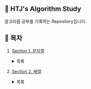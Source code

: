 ## 📕 HTJ's Algorithm Study  
알고리즘 공부를 기록하는 Repository입니다.  

## 📌 목차
1. [Section 1. 문자열](https://github.com/han-tomas/HTJ_AlgorithmStudy/tree/master/Section1_%EB%AC%B8%EC%9E%90%EC%97%B4/src)<details><summary>목록</summary>1. 문자 찾기<br>2. 대소문자 변환<br>3. 문장 속 단어<br>4. 단어 뒤집기<br>5. 특정 문자 뒤집기<br>6. 중복문자제거<br>7. 회문 문자열<br>8. 유효한 팰린드롬<br>9. 숫자만 추출<br>10. 가장 짧은 문자거리<br>11. 문자열 압축<br>12. 암호<br></details>

2. [Section 2. 배열](https://github.com/han-tomas/HTJ_AlgorithmStudy/tree/master/Section2_%EB%B0%B0%EC%97%B4/src)<details><summary>목록</summary>1. 큰 수 출력하기<br>2. 보이는 학생<br>3. 가위 바위 보<br>

